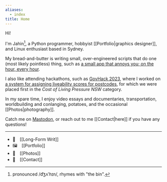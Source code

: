```yaml
---
aliases:
  - index
title: Home
---
```

Hi!

I'm Jahin[^1], a Python programmer, hobbyist [[Portfolio|graphics designer]], and Linux enthusiast based in Sydney.

My bread-and-butter is writing small, over-engineered scripts that do one (most likely pointless) thing, such as [a small app that annoys you; on the hour, every hour](https://github.com/jahinzee/benzi).

I also like attending hackathons, such as [GovHack 2023](https://govhack.org/), where I worked on [a system for assigning liveability scores for postcodes](https://github.com/ctrl-alt-elit3/habitasis), for which we were placed first in the *Cost of Living Pressure NSW* category.

In my spare time, I enjoy video essays and documentaries, transportation, worldbuilding and conlanging, potatoes, and the occasional [[Photos|photography]].

Catch me on [Mastodon](https://mastodon.online/@jahinzee), or reach out to me [[Contact|here]] if you have any questions!

---

- 📰　[[Long-Form Writ]]
- 🖼️　[[Portfolio]]
- 📸　[[Photos]]
- 📠　[[Contact]]

[^1]: pronounced /d͡ʒʌ'hɪn/, rhymes with "the bin".